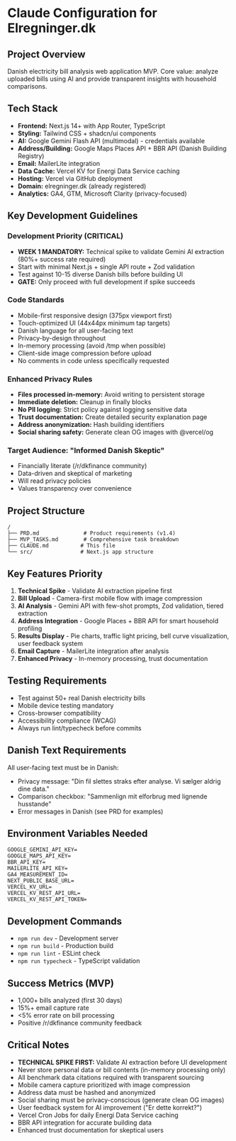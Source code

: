 # Claude Configuration for Elregninger.dk

## Project Overview
Danish electricity bill analysis web application MVP. Core value: analyze uploaded bills using AI and provide transparent insights with household comparisons.

## Tech Stack
- **Frontend:** Next.js 14+ with App Router, TypeScript
- **Styling:** Tailwind CSS + shadcn/ui components  
- **AI:** Google Gemini Flash API (multimodal) - credentials available
- **Address/Building:** Google Maps Places API + BBR API (Danish Building Registry)
- **Email:** MailerLite integration
- **Data Cache:** Vercel KV for Energi Data Service caching
- **Hosting:** Vercel via GitHub deployment
- **Domain:** elregninger.dk (already registered)
- **Analytics:** GA4, GTM, Microsoft Clarity (privacy-focused)

## Key Development Guidelines

### Development Priority (CRITICAL)
- **WEEK 1 MANDATORY:** Technical spike to validate Gemini AI extraction (80%+ success rate required)
- Start with minimal Next.js + single API route + Zod validation
- Test against 10-15 diverse Danish bills before building UI
- **GATE:** Only proceed with full development if spike succeeds

### Code Standards
- Mobile-first responsive design (375px viewport first)
- Touch-optimized UI (44x44px minimum tap targets)
- Danish language for all user-facing text
- Privacy-by-design throughout
- In-memory processing (avoid /tmp when possible)
- Client-side image compression before upload
- No comments in code unless specifically requested

### Enhanced Privacy Rules
- **Files processed in-memory:** Avoid writing to persistent storage
- **Immediate deletion:** Cleanup in finally blocks
- **No PII logging:** Strict policy against logging sensitive data
- **Trust documentation:** Create detailed security explanation page
- **Address anonymization:** Hash building identifiers
- **Social sharing safety:** Generate clean OG images with @vercel/og

### Target Audience: "Informed Danish Skeptic"
- Financially literate (/r/dkfinance community)
- Data-driven and skeptical of marketing
- Will read privacy policies
- Values transparency over convenience

## Project Structure
```
/
├── PRD.md              # Product requirements (v1.4)
├── MVP_TASKS.md        # Comprehensive task breakdown
├── CLAUDE.md          # This file
└── src/               # Next.js app structure
```

## Key Features Priority
1. **Technical Spike** - Validate AI extraction pipeline first
2. **Bill Upload** - Camera-first mobile flow with image compression
3. **AI Analysis** - Gemini API with few-shot prompts, Zod validation, tiered extraction
4. **Address Integration** - Google Places + BBR API for smart household profiling
5. **Results Display** - Pie charts, traffic light pricing, bell curve visualization, user feedback system
6. **Email Capture** - MailerLite integration after analysis
7. **Enhanced Privacy** - In-memory processing, trust documentation

## Testing Requirements
- Test against 50+ real Danish electricity bills
- Mobile device testing mandatory
- Cross-browser compatibility
- Accessibility compliance (WCAG)
- Always run lint/typecheck before commits

## Danish Text Requirements
All user-facing text must be in Danish:
- Privacy message: "Din fil slettes straks efter analyse. Vi sælger aldrig dine data."
- Comparison checkbox: "Sammenlign mit elforbrug med lignende husstande"
- Error messages in Danish (see PRD for examples)

## Environment Variables Needed
```
GOOGLE_GEMINI_API_KEY=
GOOGLE_MAPS_API_KEY=
BBR_API_KEY=
MAILERLITE_API_KEY=
GA4_MEASUREMENT_ID=
NEXT_PUBLIC_BASE_URL=
VERCEL_KV_URL=
VERCEL_KV_REST_API_URL=
VERCEL_KV_REST_API_TOKEN=
```

## Development Commands
- `npm run dev` - Development server
- `npm run build` - Production build
- `npm run lint` - ESLint check
- `npm run typecheck` - TypeScript validation

## Success Metrics (MVP)
- 1,000+ bills analyzed (first 30 days)
- 15%+ email capture rate
- <5% error rate on bill processing
- Positive /r/dkfinance community feedback

## Critical Notes
- **TECHNICAL SPIKE FIRST:** Validate AI extraction before UI development
- Never store personal data or bill contents (in-memory processing only)
- All benchmark data citations required with transparent sourcing
- Mobile camera capture prioritized with image compression
- Address data must be hashed and anonymized
- Social sharing must be privacy-conscious (generate clean OG images)
- User feedback system for AI improvement ("Er dette korrekt?")
- Vercel Cron Jobs for daily Energi Data Service caching
- BBR API integration for accurate building data
- Enhanced trust documentation for skeptical users